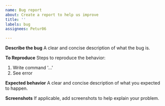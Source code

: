 ```yaml
---
name: Bug report
about: Create a report to help us improve
title: ''
labels: bug
assignees: Petur06

---
```


**Describe the bug**
A clear and concise description of what the bug is.

**To Reproduce**
Steps to reproduce the behavior:
1. Write command '...'
2. See error

**Expected behavior**
A clear and concise description of what you expected to happen.

**Screenshots**
If applicable, add screenshots to help explain your problem.
